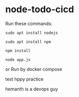 # node-todo-cicd

Run these commands:


`sudo apt install nodejs`


`sudo apt install npm`


`npm install`

`node app.js`

or Run by docker compose

test
hppy practice

hemanth is a devops guy


